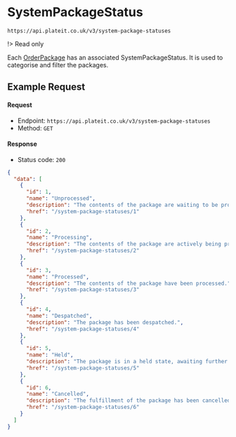 # SystemPackageStatus

`https://api.plateit.co.uk/v3/system-package-statuses`

!> Read only

Each [OrderPackage](/objects/order-package.md) has an associated SystemPackageStatus. It is used to categorise and filter the packages.

## Example Request

<!-- tabs:start -->

#### **Request**

* Endpoint: `https://api.plateit.co.uk/v3/system-package-statuses`
* Method: `GET`

#### **Response**

* Status code: `200`

```json
{
  "data": [
    {
      "id": 1,
      "name": "Unprocessed",
      "description": "The contents of the package are waiting to be processed.",
      "href": "/system-package-statuses/1"
    },
    {
      "id": 2,
      "name": "Processing",
      "description": "The contents of the package are actively being processed.",
      "href": "/system-package-statuses/2"
    },
    {
      "id": 3,
      "name": "Processed",
      "description": "The contents of the package have been processed.",
      "href": "/system-package-statuses/3"
    },
    {
      "id": 4,
      "name": "Despatched",
      "description": "The package has been despatched.",
      "href": "/system-package-statuses/4"
    },
    {
      "id": 5,
      "name": "Held",
      "description": "The package is in a held state, awaiting further action.",
      "href": "/system-package-statuses/5"
    },
    {
      "id": 6,
      "name": "Cancelled",
      "description": "The fulfillment of the package has been cancelled.",
      "href": "/system-package-statuses/6"
    }
  ]
}
```

<!-- tabs:end -->